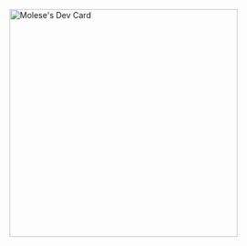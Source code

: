 <a href="https://app.daily.dev/Molese"><img src="https://api.daily.dev/devcards/3168a7e9cf674f99929fd0f1799b2b60.png?r=qng" width="400" alt="Molese's Dev Card"/></a>
